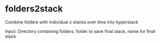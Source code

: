 # folders2stack
Combine folders with individual z stacks over time into hyperstack

Input: Directory containing folders, folder to save final stack, name for final stack
